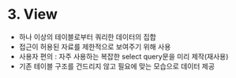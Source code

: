 # 3. View

- 하나 이상의 테이블로부터 쿼리한 데이터의 집합
- 접근이 허용된 자료를 제한적으로 보여주기 위해 사용
- 사용자 편의 : 자주 사용하는 복잡한 select query문을 미리 제작(재사용)
- 기존 테이블 구조를 건드리지 않고 필요에 맞는 모습으로 데이터 제공



